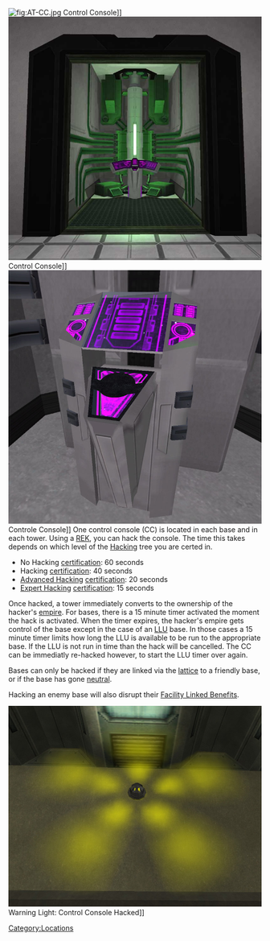 ![](AT-CC.md.jpg "fig:AT-CC.jpg") Control Console\]\]
![](images/Basecc.jpg "fig:Basecc.jpg") Control Console\]\]
![](images/Tower_CC.jpg "fig:Tower_CC.jpg") Controle Console\]\] One control
console (CC) is located in each base and in each tower. Using a
[REK](Remote_Electronics_Kit.md), you can hack the console. The
time this takes depends on which level of the
[Hacking](<Hacking_(Certification)>) tree you are certed in.

- No Hacking [certification](certification.md): 60 seconds
- Hacking [certification](certification.md): 40 seconds
- [Advanced Hacking](Advanced_Hacking.md)
  [certification](certification.md): 20 seconds
- [Expert Hacking](Expert_Hacking.md)
  [certification](certification.md): 15 seconds

Once hacked, a tower immediately converts to the ownership of the
hacker's [empire](empire.md). For bases, there is a 15 minute
timer activated the moment the hack is activated. When the timer
expires, the hacker's empire gets control of the base except in the case
of an [LLU](Lattice_Logic_Unit.md) base. In those cases a 15 minute timer
limits how long the LLU is available to be run to the appropriate base.
If the LLU is not run in time than the hack will be cancelled. The CC
can be immediatly re-hacked however, to start the LLU timer over again.

Bases can only be hacked if they are linked via the
[lattice](lattice.md) to a friendly base, or if the base has
gone [neutral](neutral.md).

Hacking an enemy base will also disrupt their [Facility Linked
Benefits](Facility_Linked_Benefit.md).

![](images/Hacked_light.jpg "fig:Hacked_light.jpg") Warning Light: Control
Console Hacked\]\]

[Category:Locations](Category:Locations.md)
